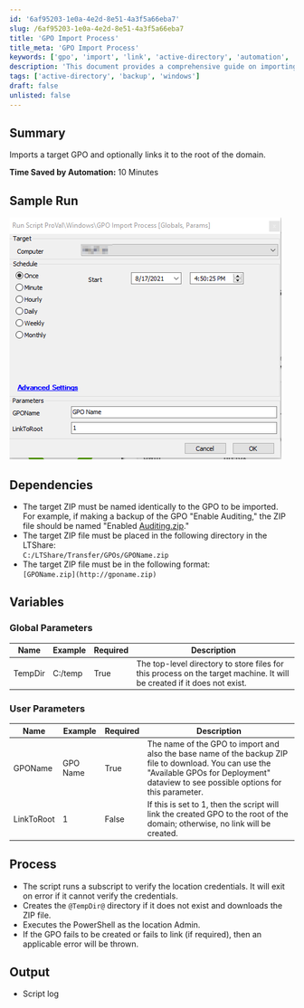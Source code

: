 ```yaml
---
id: '6af95203-1e0a-4e2d-8e51-4a3f5a66eba7'
slug: /6af95203-1e0a-4e2d-8e51-4a3f5a66eba7
title: 'GPO Import Process'
title_meta: 'GPO Import Process'
keywords: ['gpo', 'import', 'link', 'active-directory', 'automation', 'backup']
description: 'This document provides a comprehensive guide on importing a target Group Policy Object (GPO) and optionally linking it to the root of the domain. It includes sample runs, dependencies, variables, and the overall process involved in executing the script.'
tags: ['active-directory', 'backup', 'windows']
draft: false
unlisted: false
---
```


## Summary

Imports a target GPO and optionally links it to the root of the domain.

**Time Saved by Automation:** 10 Minutes

## Sample Run

![Sample Run](../../../static/img/GPO-Import-Process/image_1.png)

## Dependencies

- The target ZIP must be named identically to the GPO to be imported.  
  For example, if making a backup of the GPO "Enable Auditing," the ZIP file should be named "Enabled [Auditing.zip](http://auditing.zip)."
- The target ZIP file must be placed in the following directory in the LTShare:  
  `C:/LTShare/Transfer/GPOs/GPOName.zip`
- The target ZIP file must be in the following format:  
  `[GPOName.zip](http://gponame.zip)`

## Variables

### Global Parameters

| Name    | Example  | Required | Description                                                                                          |
|---------|----------|----------|------------------------------------------------------------------------------------------------------|
| TempDir | C:/temp  | True     | The top-level directory to store files for this process on the target machine. It will be created if it does not exist. |

### User Parameters

| Name       | Example      | Required | Description                                                                                                                                                          |
|------------|--------------|----------|----------------------------------------------------------------------------------------------------------------------------------------------------------------------|
| GPOName    | GPO Name     | True     | The name of the GPO to import and also the base name of the backup ZIP file to download. You can use the "Available GPOs for Deployment" dataview to see possible options for this parameter. |
| LinkToRoot | 1            | False    | If this is set to 1, then the script will link the created GPO to the root of the domain; otherwise, no link will be created.                                       |

## Process

- The script runs a subscript to verify the location credentials. It will exit on error if it cannot verify the credentials.
- Creates the `@TempDir@` directory if it does not exist and downloads the ZIP file.
- Executes the PowerShell as the location Admin.
- If the GPO fails to be created or fails to link (if required), then an applicable error will be thrown.

## Output

- Script log


